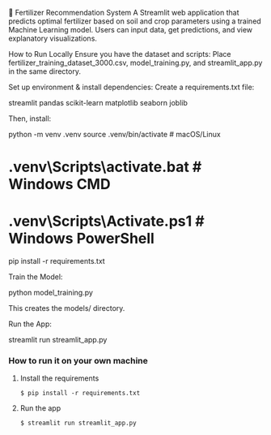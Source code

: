 🌱 Fertilizer Recommendation System
A Streamlit web application that predicts optimal fertilizer based on soil and crop parameters using a trained Machine Learning model. Users can input data, get predictions, and view explanatory visualizations.

How to Run Locally
Ensure you have the dataset and scripts:
Place fertilizer_training_dataset_3000.csv, model_training.py, and streamlit_app.py in the same directory.

Set up environment & install dependencies:
Create a requirements.txt file:

streamlit
pandas
scikit-learn
matplotlib
seaborn
joblib

Then, install:

python -m venv .venv
source .venv/bin/activate  # macOS/Linux
# .venv\Scripts\activate.bat  # Windows CMD
# .venv\Scripts\Activate.ps1  # Windows PowerShell
pip install -r requirements.txt

Train the Model:

python model_training.py

This creates the models/ directory.

Run the App:

streamlit run streamlit_app.py


### How to run it on your own machine

1. Install the requirements

   ```
   $ pip install -r requirements.txt
   ```

2. Run the app

   ```
   $ streamlit run streamlit_app.py
   ```


<!-- A simple Streamlit app template for you to modify!

[![Open in Streamlit](https://static.streamlit.io/badges/streamlit_badge_black_white.svg)](https://blank-app-template.streamlit.app/) -->
